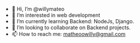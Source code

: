 - 👋 Hi, I’m @willymateo
- 👀 I’m interested in web development
- 🌱 I’m currently learning Backend: NodeJs, Django.
- 💞️ I’m looking to collaborate on Backend projects.
- 📫 How to reach me: matheoowilly@gmail.com

<!---
willymateo/willymateo is a ✨ special ✨ repository because its `README.md` (this file) appears on your GitHub profile.
You can click the Preview link to take a look at your changes.
--->
